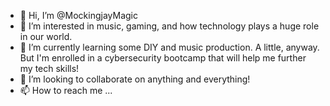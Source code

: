 - 👋 Hi, I’m @MockingjayMagic
- 👀 I’m interested in music, gaming, and how technology plays a huge role in our world.
- 🌱 I’m currently learning some DIY and music production. A little, anyway. But I'm enrolled in a cybersecurity bootcamp that will help me further my tech skills!
- 💞️ I’m looking to collaborate on anything and everything!
- 📫 How to reach me ...

<!---
MockingjayMagic/MockingjayMagic is a ✨ special ✨ repository because its `README.md` (this file) appears on your GitHub profile.
You can click the Preview link to take a look at your changes.
--->

